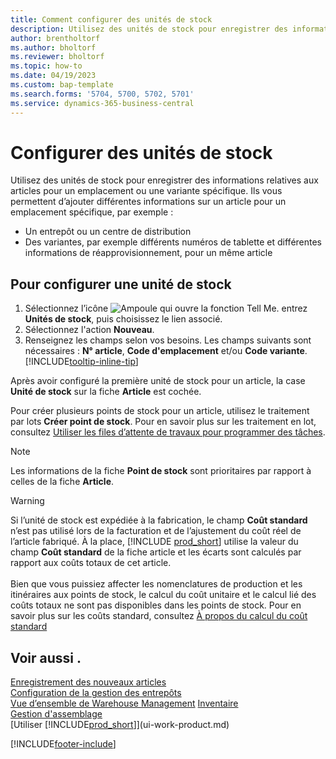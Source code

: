 ```yaml
---
title: Comment configurer des unités de stock
description: Utilisez des unités de stock pour enregistrer des informations relatives à vos articles pour un emplacement ou une variante spécifique.
author: brentholtorf
ms.author: bholtorf
ms.reviewer: bholtorf
ms.topic: how-to
ms.date: 04/19/2023
ms.custom: bap-template
ms.search.forms: '5704, 5700, 5702, 5701'
ms.service: dynamics-365-business-central
---
```


# Configurer des unités de stock

Utilisez des unités de stock pour enregistrer des informations relatives aux articles pour un emplacement ou une variante spécifique. Ils vous permettent d’ajouter différentes informations sur un article pour un emplacement spécifique, par exemple :

* Un entrepôt ou un centre de distribution
* Des variantes, par exemple différents numéros de tablette et différentes informations de réapprovisionnement, pour un même article  

## Pour configurer une unité de stock  

1. Sélectionnez l’icône ![Ampoule qui ouvre la fonction Tell Me.](media/ui-search/search_small.png "Dites-moi ce que vous voulez faire") entrez **Unités de stock**, puis choisissez le lien associé.  
2. Sélectionnez l'action **Nouveau**.  
3. Renseignez les champs selon vos besoins. Les champs suivants sont nécessaires : **N° article**, **Code d'emplacement** et/ou **Code variante**. [!INCLUDE[tooltip-inline-tip](includes/tooltip-inline-tip_md.md)]  

Après avoir configuré la première unité de stock pour un article, la case **Unité de stock** sur la fiche **Article** est cochée.  

Pour créer plusieurs points de stock pour un article, utilisez le traitement par lots **Créer point de stock**. Pour en savoir plus sur les traitement en lot, consultez [Utiliser les files d’attente de travaux pour programmer des tâches](admin-job-queues-schedule-tasks.md).  

> [!NOTE]  
> Les informations de la fiche **Point de stock** sont prioritaires par rapport à celles de la fiche **Article**.

> [!Warning]
> Si l’unité de stock est expédiée à la fabrication, le champ **Coût standard** n’est pas utilisé lors de la facturation et de l’ajustement du coût réel de l’article fabriqué. À la place, [!INCLUDE [prod_short](includes/prod_short.md)] utilise la valeur du champ **Coût standard** de la fiche article et les écarts sont calculés par rapport aux coûts totaux de cet article.<br><br>
> Bien que vous puissiez affecter les nomenclatures de production et les itinéraires aux points de stock, le calcul du coût unitaire et le calcul lié des coûts totaux ne sont pas disponibles dans les points de stock. Pour en savoir plus sur les coûts standard, consultez [À propos du calcul du coût standard](finance-about-calculating-standard-cost.md)

## Voir aussi .

[Enregistrement des nouveaux articles](inventory-how-register-new-items.md)  
[Configuration de la gestion des entrepôts](warehouse-setup-warehouse.md)  
[Vue d’ensemble de Warehouse Management](design-details-warehouse-management.md)
[Inventaire](inventory-manage-inventory.md)  
[Gestion d'assemblage](assembly-assemble-items.md)    
[Utiliser [!INCLUDE[prod_short](includes/prod_short.md)]](ui-work-product.md)  

[!INCLUDE[footer-include](includes/footer-banner.md)]
